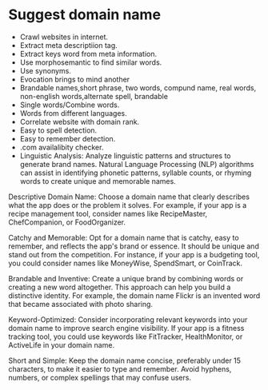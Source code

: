 # Suggest domain name

- Crawl websites in internet.
- Extract meta descriptiion tag.
- Extract keys word from meta information.
- Use morphosemantic to find similar words.
- Use synonyms.
- Evocation brings to mind another
- Brandable names,short phrase, two words, compund name, real words, non-english words,alternate spell, brandable
- Single words/Combine words.
- Words from different languages.
- Correlate website with domain rank.
- Easy to spell detection.
- Easy to remember detection.
- .com availalibity checker.
- Linguistic Analysis: Analyze linguistic patterns and structures to generate brand names. Natural Language Processing (NLP) algorithms can assist in identifying phonetic patterns, syllable counts, or rhyming words to create unique and memorable names.

Descriptive Domain Name: Choose a domain name that clearly describes what the app does or the problem it solves. For example, if your app is a recipe management tool, consider names like RecipeMaster, ChefCompanion, or FoodOrganizer.

Catchy and Memorable: Opt for a domain name that is catchy, easy to remember, and reflects the app's brand or essence. It should be unique and stand out from the competition. For instance, if your app is a budgeting tool, you could consider names like MoneyWise, SpendSmart, or CoinTrack.

Brandable and Inventive: Create a unique brand by combining words or creating a new word altogether. This approach can help you build a distinctive identity. For example, the domain name Flickr is an invented word that became associated with photo sharing.

Keyword-Optimized: Consider incorporating relevant keywords into your domain name to improve search engine visibility. If your app is a fitness tracking tool, you could use keywords like FitTracker, HealthMonitor, or ActiveLife in your domain name.

Short and Simple: Keep the domain name concise, preferably under 15 characters, to make it easier to type and remember. Avoid hyphens, numbers, or complex spellings that may confuse users.
